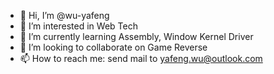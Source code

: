 - 👋 Hi, I’m @wu-yafeng
- 👀 I’m interested in Web Tech
- 🌱 I’m currently learning Assembly, Window Kernel Driver
- 💞️ I’m looking to collaborate on Game Reverse
- 📫 How to reach me: send mail to yafeng.wu@outlook.com

<!---
wu-yafeng/wu-yafeng is a ✨ special ✨ repository because its `README.md` (this file) appears on your GitHub profile.
You can click the Preview link to take a look at your changes.
--->
